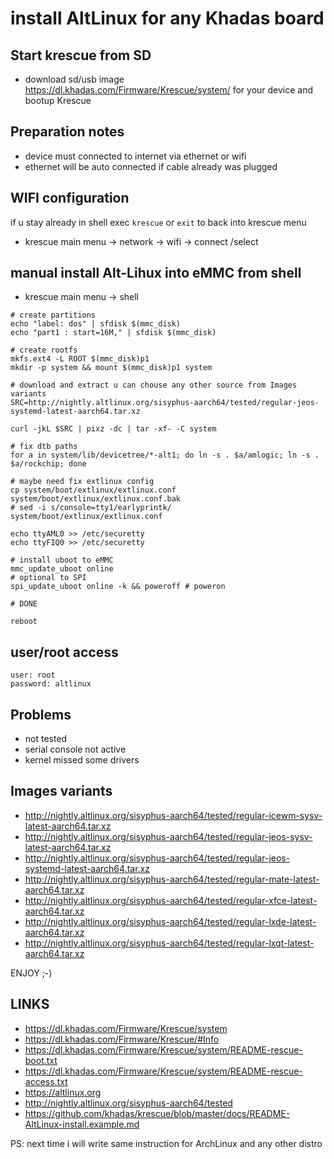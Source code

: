# install AltLinux for any Khadas board

## Start krescue from SD

+ download sd/usb image https://dl.khadas.com/Firmware/Krescue/system/
for your device and bootup Krescue

## Preparation notes

+ device must connected to internet via ethernet or wifi
+ ethernet will be auto connected if cable already was plugged

## WIFI configuration

if u stay already in shell exec `krescue` or `exit` to back into krescue menu

+ krescue main menu -> network -> wifi -> connect /select

## manual install Alt-Lihux into eMMC from shell

+ krescue main menu -> shell

```
# create partitions
echo "label: dos" | sfdisk $(mmc_disk)
echo "part1 : start=16M," | sfdisk $(mmc_disk)

# create rootfs
mkfs.ext4 -L ROOT $(mmc_disk)p1
mkdir -p system && mount $(mmc_disk)p1 system

# download and extract u can chouse any other source from Images variants
SRC=http://nightly.altlinux.org/sisyphus-aarch64/tested/regular-jeos-systemd-latest-aarch64.tar.xz

curl -jkL $SRC | pixz -dc | tar -xf- -C system

# fix dtb paths
for a in system/lib/devicetree/*-alt1; do ln -s . $a/amlogic; ln -s . $a/rockchip; done

# maybe need fix extlinux config
cp system/boot/extlinux/extlinux.conf system/boot/extlinux/extlinux.conf.bak
# sed -i s/console=tty1/earlyprintk/ system/boot/extlinux/extlinux.conf

echo ttyAML0 >> /etc/securetty
echo ttyFIQ0 >> /etc/securetty

# install uboot to eMMC
mmc_update_uboot online
# optional to SPI
spi_update_uboot online -k && poweroff # poweron

# DONE

reboot

```
## user/root access

    user: root
    password: altlinux

## Problems

+ not tested
+ serial console not active
+ kernel missed some drivers

## Images variants

+ http://nightly.altlinux.org/sisyphus-aarch64/tested/regular-icewm-sysv-latest-aarch64.tar.xz
+ http://nightly.altlinux.org/sisyphus-aarch64/tested/regular-jeos-sysv-latest-aarch64.tar.xz
+ http://nightly.altlinux.org/sisyphus-aarch64/tested/regular-jeos-systemd-latest-aarch64.tar.xz
+ http://nightly.altlinux.org/sisyphus-aarch64/tested/regular-mate-latest-aarch64.tar.xz
+ http://nightly.altlinux.org/sisyphus-aarch64/tested/regular-xfce-latest-aarch64.tar.xz
+ http://nightly.altlinux.org/sisyphus-aarch64/tested/regular-lxde-latest-aarch64.tar.xz
+ http://nightly.altlinux.org/sisyphus-aarch64/tested/regular-lxqt-latest-aarch64.tar.xz

ENJOY ;-)

## LINKS

+ https://dl.khadas.com/Firmware/Krescue/system
+ https://dl.khadas.com/Firmware/Krescue/#Info
+ https://dl.khadas.com/Firmware/Krescue/system/README-rescue-boot.txt
+ https://dl.khadas.com/Firmware/Krescue/system/README-rescue-access.txt
+ https://altlinux.org
+ http://nightly.altlinux.org/sisyphus-aarch64/tested
+ https://github.com/khadas/krescue/blob/master/docs/README-AltLinux-install.example.md

PS: next time i will write same instruction for ArchLinux and any other distro
